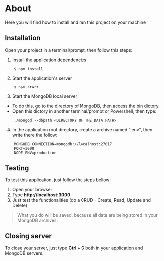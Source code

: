 # About
Here you will find how to install and run this project on your machine

## Installation
Open your project in a terminal/prompt, then follow this steps:

1. Install the application dependencies 
```
    $ npm install
```
2. Start the application's server
```    
    $ npm start
```
3. Start the MongoDB local server
  
- To do this, go to the directory of MongoDB, then access the bin dictory.
- Open this dictory in another terminal/prompt or Powershell, then type:
```    
    ./mongod --dbpath <DIRECTORY OF THE DATA PATH>
```
4. In the application root directory, create a archive named ".env", then write there the follow:
```
    MONGODB_CONNECTION=mongodb://localhost:27017
    PORT=3000
    NODE_ENV=production
```

## Testing
To test this application, just follow the steps bellow:
1. Open your browser
2. Type **http://localhost:3000**
3. Just test the functionalities (do a CRUD - Create, Read, Update and Delete)

> What you do will be saved, because all data are being stored in your MongoDB archives.

## Closing server
To close your server, just type **Ctrl + C** both in your application and MongoDB servers. 
